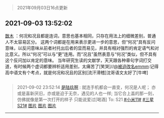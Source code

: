 > 2021年09月03日16点更新
<link rel="stylesheet" href="https://cdn.jsdelivr.net/gh/taotie6/sampleJSON@main/css/photo_show.css">


 ## 2021-09-03 13:52:02 

 [㪚木](https://www.coolapk.com/feed/29734630?shareKey=ODdjZGM4MzJhMThjNjEzMWRjMzc~) ：何况和况且都是连词，意思也基本相同，只存在用法上的细微差别，普通人不太容易区分。
这两个词都是在用来表示更进一步的意思，但“何况”具有反问意味，以反问意味从前者衬托出后者的显而易见，并具有相对强烈的肯定语气和对比意义。所以“何况”可以与“更”连用。而“况且”虽然表意与“何况”类似<!--break-->，但不具有这个反问加以肯定的意味。
当年研究生读的文献学，天天跟各种章句字词打交道，有时候两个虚词都要辨析适用差别，太痛苦了[笑哭]//<a class="feed-link-uname" href="/u/被迫改名emmm">@被迫改名emmm</a>:记得高中语文有个考点，就是何况和况且的区别[流汗滑稽]沈哥语文太好了[牛啤] 

<div class="album">
<img class="img-item" src="" />
</div>

> 2021-09-02 23:52:14 
> [是陆玖啊](https://www.coolapk.com/feed/29724165?shareKey=Nzc0YjVlOWE4YTE3NjEzMWRjMzc~) : 就连手机都会一直变，何况是人呢； 亦或是喜新厌旧，亦或是迫于无奈，遇见的人也一样; 当它合上盖的那一刻，仿佛就像是第一次打开的样子 只能说爱过[喝酒]  To: S21 <a class="feed-link-tag" href="/t/小米11?type=0">#小米11#</a> <a class="feed-link-tag" href="/t/三星S21?type=0">#三星S21#</a> 
[图片](http://image.coolapk.com/feed/2021/0902/23/3010885_7c3d017a_7930_6032@3101x2474.jpeg)
[图片](http://image.coolapk.com/feed/2021/0902/23/3010885_1f152dd4_7930_6034@2494x3325.jpeg)
[图片](http://image.coolapk.com/feed/2021/0902/23/3010885_48eb0bf3_7930_6035@3325x2494.jpeg)

 ------- 

